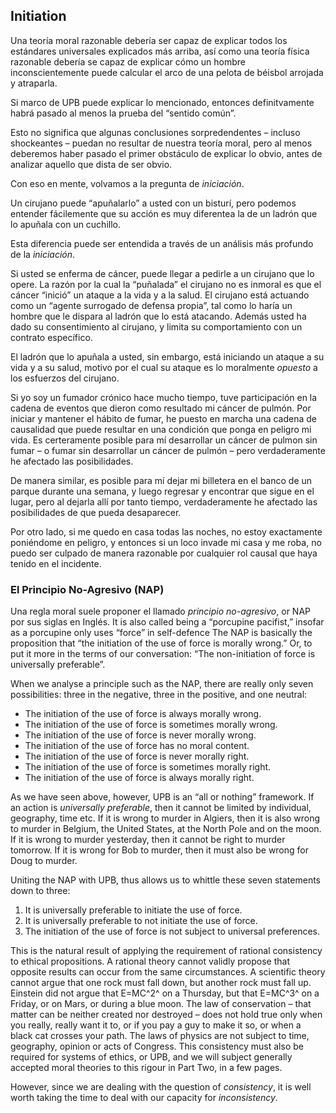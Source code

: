 ## Initiation

Una teoría moral razonable debería ser capaz de explicar todos los estándares universales explicados más arriba, así como una teoría física razonable debería se capaz de explicar cómo un hombre inconscientemente puede calcular el arco de una pelota de béisbol arrojada y atraparla.

Si marco de UPB puede explicar lo mencionado, entonces definitvamente habrá pasado al menos la prueba del “sentido común”.

Esto no significa que algunas conclusiones sorpredendentes – incluso shockeantes – puedan no resultar de nuestra teoría moral, pero al menos deberemos haber pasado el primer obstáculo de explicar lo obvio, antes de analizar aquello que dista de ser obvio.

Con eso en mente, volvamos a la pregunta de *iniciación*.

Un cirujano puede “apuñalarlo” a usted con un bisturí, pero podemos entender fácilemente que su acción es muy diferentea la de un ladrón que lo apuñala con un cuchillo.

Esta diferencia puede ser entendida a través de un análisis más profundo de la *iniciación*.

Si usted se enferma de cáncer, puede llegar a pedirle a un cirujano que lo opere. La razón por la cual la “puñalada” el cirujano no es inmoral es que el cáncer “inició” un ataque a la vida y a la salud. El cirujano está actuando como un “agente surrogado de defensa propia”, tal como lo haría un hombre que le dispara al ladrón que lo está atacando. Además usted ha dado su consentimiento al cirujano, y limita su comportamiento con un contrato específico.

El ladrón que lo apuñala a usted, sin embargo, está iniciando un ataque a su vida y a su salud, motivo por el cual su ataque es lo moralmente *opuesto* a los esfuerzos del cirujano.

Si yo soy un fumador crónico hace mucho tiempo, tuve participación en la cadena de eventos que dieron como resultado mi cáncer de pulmón. Por iniciar y mantener el hábito de fumar, he puesto en marcha una cadena de causalidad que puede resultar en una condición que ponga en peligro mi vida. Es certeramente posible para mí desarrollar un cáncer de pulmon sin fumar – o fumar sin desarrollar un cáncer de pulmón – pero verdaderamente he afectado las posibilidades.

De manera similar, es posible para mí dejar mi billetera en el banco de un parque durante una semana, y luego regresar y encontrar que sigue en el lugar, pero al dejarla allí por tanto tiempo, verdaderamente he afectado las posibilidades de que pueda desaparecer.

Por otro lado, si me quedo en casa todas las noches, no estoy exactamente poniéndome en peligro, y entonces si un loco invade mi casa y me roba, no puedo ser culpado de manera razonable por cualquier rol causal que haya tenido en el incidente.

### El Principio No-Agresivo (NAP)

Una regla moral suele proponer el llamado *principio no-agresivo*, or NAP por sus siglas en Inglés. It is also called being a “porcupine pacifist,” insofar as a porcupine only uses “force” in self-defence The NAP is basically the proposition that “the initiation of the use of force is morally wrong.” Or, to put it more in the terms of our conversation: “The non-initiation of force is universally preferable”.

When we analyse a principle such as the NAP, there are really only seven possibilities: three in the negative, three in the positive, and one neutral:

- The initiation of the use of force is always morally wrong.
- The initiation of the use of force is sometimes morally wrong.
- The initiation of the use of force is never morally wrong.
- The initiation of the use of force has no moral content.
- The initiation of the use of force is never morally right.
- The initiation of the use of force is sometimes morally right.
- The initiation of the use of force is always morally right.

As we have seen above, however, UPB is an “all or nothing” framework. If an action is *universally preferable*, then it cannot be limited by individual, geography, time etc. If it is wrong to murder in Algiers, then it is also wrong to murder in Belgium, the United States, at the North Pole and on the moon. If it is wrong to murder yesterday, then it cannot be right to murder tomorrow. If it is wrong for Bob to murder, then it must also be wrong for Doug to murder.

Uniting the NAP with UPB, thus allows us to whittle these seven statements down to three:

1. It is universally preferable to initiate the use of force.
2. It is universally preferable to not initiate the use of force.
3. The initiation of the use of force is not subject to universal preferences.

This is the natural result of applying the requirement of rational consistency to ethical propositions. A rational theory cannot validly propose that opposite results can occur from the same circumstances. A scientific theory cannot argue that one rock must fall down, but another rock must fall up. Einstein did not argue that E=MC^2^ on a Thursday, but that E=MC^3^ on a Friday, or on Mars, or during a blue moon. The law of conservation – that matter can be neither created nor destroyed – does not hold true only when you really, really want it to, or if you pay a guy to make it so, or when a black cat crosses your path. The laws of physics are not subject to time, geography, opinion or acts of Congress. This consistency must also be required for systems of ethics, or UPB, and we will subject generally accepted moral theories to this rigour in Part Two, in a few pages.

However, since we are dealing with the question of *consistency*, it is well worth taking the time to deal with our capacity for *inconsistency*.